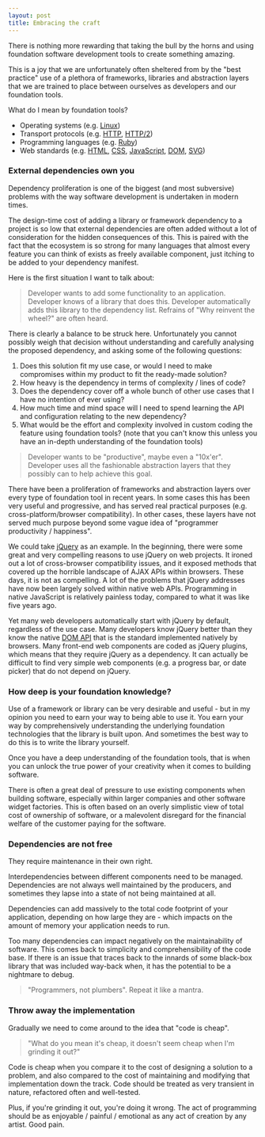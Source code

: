 ```yaml
---
layout: post
title: Embracing the craft
---
```


There is nothing more rewarding that taking the bull by the horns and using
foundation software development tools to create something amazing.

This is a joy that we are unfortunately often sheltered from by the "best
practice" use of a plethora of frameworks, libraries and abstraction layers
that we are trained to place between ourselves as developers and our foundation
tools.

What do I mean by foundation tools?

* Operating systems (e.g. [Linux](http://linux.die.net/man/))
* Transport protocols (e.g. [HTTP](https://tools.ietf.org/html/rfc2616),
  [HTTP/2](https://tools.ietf.org/html/rfc7540))
* Programming languages (e.g. [Ruby](http://ruby-doc.com/docs/ProgrammingRuby/))
* Web standards (e.g. [HTML](http://www.w3.org/TR/html/),
  [CSS](http://www.w3.org/TR/css-2010/),
  [JavaScript](https://developer.mozilla.org/en-US/docs/Web/JavaScript),
  [DOM](https://developer.mozilla.org/en-US/docs/Web/API/Document_Object_Model),
  [SVG](http://www.w3.org/TR/SVG11/))

### External dependencies own you

Dependency proliferation is one of the biggest (and most subversive) problems
with the way software development is undertaken in modern times.

The design-time cost of adding a library or framework dependency to a project
is so low that external dependencies are often added without a lot of
consideration for the hidden consequences of this. This is paired with the fact
that the ecosystem is so strong for many languages that almost every feature
you can think of exists as freely available component, just itching to be added
to your dependency manifest.

Here is the first situation I want to talk about:

> Developer wants to add some functionality to an application. Developer knows
> of a library that does this. Developer automatically adds this library to
> the dependency list. Refrains of "Why reinvent the wheel?" are often heard.

There is clearly a balance to be struck here. Unfortunately you cannot possibly
weigh that decision without understanding and carefully analysing the proposed
dependency, and asking some of the following questions:

1. Does this solution fit my use case, or would I need to make compromises
   within my product to fit the ready-made solution?
2. How heavy is the dependency in terms of complexity / lines of code?
3. Does the dependency cover off a whole bunch of other use cases that I have
   no intention of ever using?
4. How much time and mind space will I need to spend learning the API and
   configuration relating to the new dependency?
5. What would be the effort and complexity involved in custom coding the
   feature using foundation tools? (note that you can't know this unless you
   have an in-depth understanding of the foundation tools)

> Developer wants to be "productive", maybe even a "10x'er". Developer uses
> all the fashionable abstraction layers that they possibly can to help
> achieve this goal.

There have been a proliferation of frameworks and abstraction layers over every
type of foundation tool in recent years. In some cases this has been very
useful and progressive, and has served real practical purposes (e.g.
cross-platform/browser compatibility). In other cases, these layers have not
served much purpose beyond some vague idea of "programmer productivity /
happiness".

We could take [jQuery](https://jquery.com/) as an example. In the beginning,
there were some great and very compelling reasons to use jQuery on web
projects. It ironed out a lot of cross-browser compatibility issues, and it
exposed methods that covered up the horrible landscape of AJAX APIs within
browsers. These days, it is not as compelling. A lot of the problems that
jQuery addresses have now been largely solved within native web APIs.
Programming in native JavaScript is relatively painless today, compared to what
it was like five years ago.

Yet many web developers automatically start with jQuery by default, regardless
of the use case. Many developers know jQuery better than they know the native
[DOM API](https://developer.mozilla.org/en-US/docs/Web/API/Document_Object_Model)
that is the standard implemented natively by browsers. Many front-end web
components are coded as jQuery plugins, which means that they require jQuery as
a dependency. It can actually be difficult to find very simple web components
(e.g. a progress bar, or date picker) that do not depend on jQuery.

### How deep is your foundation knowledge?

Use of a framework or library can be very desirable and useful - but in my
opinion you need to earn your way to being able to use it. You earn your way by
comprehensively understanding the underlying foundation technologies that the
library is built upon. And sometimes the best way to do this is to write the
library yourself.

Once you have a deep understanding of the foundation tools, that is when you
can unlock the true power of your creativity when it comes to building
software.

There is often a great deal of pressure to use existing components when
building software, especially within larger companies and other software widget
factories. This is often based on an overly simplistic view of total cost of
ownership of software, or a malevolent disregard for the financial welfare of
the customer paying for the software.

### Dependencies are not free

They require maintenance in their own right.

Interdependencies between different components need to be managed. Dependencies
are not always well maintained by the producers, and sometimes they lapse into
a state of not being maintained at all.

Dependencies can add massively to the total code footprint of your application,
depending on how large they are - which impacts on the amount of memory your
application needs to run.

Too many dependencies can impact negatively on the maintainability of software.
This comes back to simplicity and comprehensibility of the code base. If there
is an issue that traces back to the innards of some black-box library that was
included way-back when, it has the potential to be a nightmare to debug.

> "Programmers, not plumbers". Repeat it like a mantra.

### Throw away the implementation

Gradually we need to come around to the idea that "code is cheap".

> "What do you mean it's cheap, it doesn't seem cheap when I'm grinding it
> out?"

Code is cheap when you compare it to the cost of designing a solution to a
problem, and also compared to the cost of maintaining and modifying that
implementation down the track. Code should be treated as very transient in
nature, refactored often and well-tested.

Plus, if you're grinding it out, you're doing it wrong. The act of programming
should be as enjoyable / painful / emotional as any act of creation by any
artist. Good pain.
